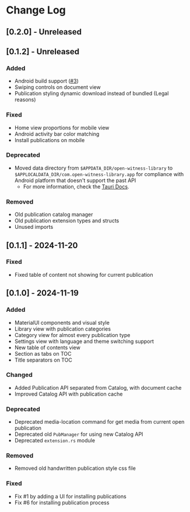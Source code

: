 
# Change Log

## [0.2.0] - Unreleased

## [0.1.2] - Unreleased

### Added

- Android build support ([#3](https://github.com/orangethewell/open-witness-library/issues/3))
- Swiping controls on document view
- Publication styling dynamic download instead of bundled (Legal reasons)

### Fixed

- Home view proportions for mobile view
- Android activity bar color matching
- Install publications on mobile

### Deprecated

- Moved data directory from `$APPDATA_DIR/open-witness-library` to `$APPLOCALDATA_DIR/com.open-witness-library.app` for compliance with Android platform that doesn't support the past API
  - For more information, check the [Tauri Docs](https://docs.rs/tauri/2.1.1/tauri/path/struct.PathResolver.html#method.data_dir).

### Removed

- Old publication catalog manager
- Old publication extension types and structs
- Unused imports

## [0.1.1] - 2024-11-20

### Fixed

- Fixed table of content not showing for current publication

## [0.1.0] - 2024-11-19

### Added

- MaterialUI components and visual style
- Library view with publication categories
- Category view for almost every publication type
- Settings view with language and theme switching support
- New table of contents view
- Section as tabs on TOC
- Title separators on TOC

### Changed

- Added Publication API separated from Catalog, with document cache
- Improved Catalog API with publication cache

### Deprecated

- Deprecated media-location command for get media from current open publication
- Deprecated old `PubManager` for using new Catalog API
- Deprecated `extension.rs` module

### Removed

- Removed old handwritten publication style css file

### Fixed

- Fix #1 by adding a UI for installing publications
- Fix #6 for installing publication process
